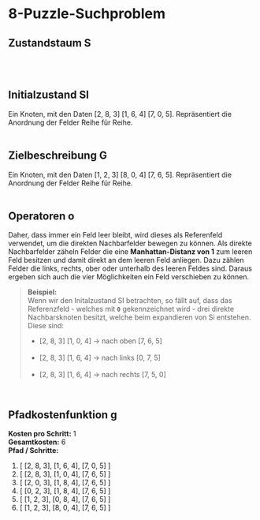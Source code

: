 # **8-Puzzle-Suchproblem**


## Zustandstaum S


<br><br>

## Initialzustand SI

Ein Knoten, mit den Daten 
[2, 8, 3]
[1, 6, 4]
[7, 0, 5]. 
Repräsentiert die Anordnung der Felder Reihe für Reihe.
<br><br>

## Zielbeschreibung G

Ein Knoten, mit den Daten 
[1, 2, 3]
[8, 0, 4]
[7, 6, 5]. 
Repräsentiert die Anordnung der Felder Reihe für Reihe.
<br><br>

## Operatoren o

Daher, dass immer ein Feld leer bleibt, wird dieses als Referenfeld verwendet, um die direkten Nachbarfelder bewegen zu können. Als direkte Nachbarfelder zäheln Felder die eine **Manhattan-Distanz von 1** zum leeren Feld besitzen und damit direkt an dem leeren Feld anliegen. Dazu zählen Felder die links, rechts, ober oder unterhalb des leeren Feldes sind. Daraus ergeben sich auch die vier Möglichkeiten ein Feld verschieben zu können.

> **Beispiel:**<br>
> Wenn wir den Initalzustand SI betrachten, so fällt auf, dass das Referenzfeld - welches mit **`0`** gekennzeichnet wird - drei direkte Nachbarsknoten besitzt, welche beim expandieren von Si entstehen. Diese sind:
> * [2, 8, 3] 
>   [1, 0, 4] -> nach oben
>   [7, 6, 5] <br><br>
> * [2, 8, 3] 
>   [1, 6, 4] -> nach links
>   [0, 7, 5] <br><br>
> * [2, 8, 3] 
>   [1, 6, 4] -> nach rechts
>   [7, 5, 0] 

<br>

## Pfadkostenfunktion g

**Kosten pro Schritt:** 1  
**Gesamtkosten:** 6  
**Pfad / Schritte:**  

1. [ [2, 8, 3], [1, 6, 4], [7, 0, 5] ] 
2. [ [2, 8, 3], [1, 0, 4], [7, 6, 5] ]
3. [ [2, 0, 3], [1, 8, 4], [7, 6, 5] ]
4. [ [0, 2, 3], [1, 8, 4], [7, 6, 5] ]
5. [ [1, 2, 3], [0, 8, 4], [7, 6, 5] ]
6. [ [1, 2, 3], [8, 0, 4], [7, 6, 5] ]